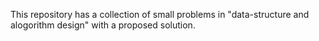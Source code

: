 This repository has a collection of small problems in "data-structure and alogorithm design" with a proposed solution.
